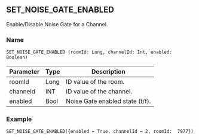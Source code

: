 ## SET\_NOISE\_GATE\_ENABLED

Enable/Disable Noise Gate for a Channel.

### Name
`SET_NOISE_GATE_ENABLED (roomId: Long, channelId: Int, enabled: Boolean)`


| Parameter | Type | Description                     |
| --------- | ---- | ------------------------------- |
| roomId    | Long | ID value of the room.           |
| channeld  | INT  | ID value of the channel.        |
| enabled   | Bool | Noise Gate enabled state (t/f). |


### Example
`SET_NOISE_GATE_ENABLED({enabled = True, channelId = 2, roomId:  7977})`
